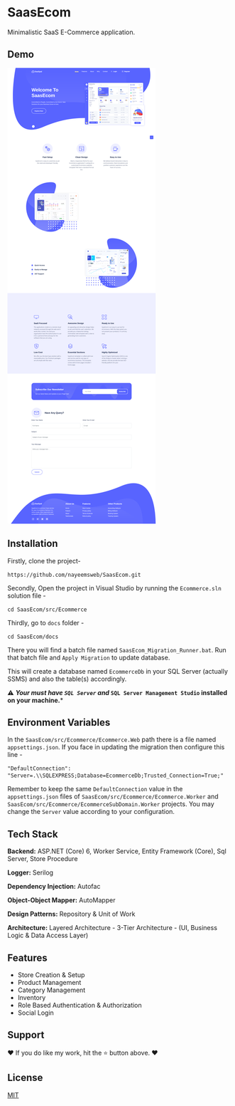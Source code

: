 
# SaasEcom

Minimalistic SaaS E-Commerce application.

## Demo

![TicketPurchaseSystem](./src/Ecommerce/Ecommerce.Web/wwwroot/LandingSite/images/SaasEcom-2.png?raw=true)

## Installation

Firstly, clone the project-
```
https://github.com/nayeemsweb/SaasEcom.git
```
Secondly, Open the project in Visual Studio by running the `Ecommerce.sln` solution file - 
```
cd SaasEcom/src/Ecommerce
```
Thirdly, go to `docs` folder - 
```
cd SaasEcom/docs
```
There you will find a batch file named `SaasEcom_Migration_Runner.bat`. Run that batch file
and `Apply Migration` to update database.

This will create a database named `EcommerceDb` in your SQL Server (actually SSMS) and
also the table(s) accordingly.

⚠️ ***Your must have `SQL Server` and* `SQL Server Management Studio` 
installed on your machine.***


    
## Environment Variables

In the `SaasEcom/src/Ecommerce/Ecommerce.Web` path 
there is a file named `appsettings.json`. 
If you face in updating the migration then configure this line - 
```
"DefaultConnection": "Server=.\\SQLEXPRESS;Database=EcommerceDb;Trusted_Connection=True;"
```
Remember to keep the same `DefaultConnection` value in the `appsettings.json` files of 
`SaasEcom/src/Ecommerce/Ecommerce.Worker` and 
`SaasEcom/src/Ecommerce/EcommerceSubDomain.Worker` projects. 
You may change the `Server` value according to your configuration.


## Tech Stack

**Backend:** ASP.NET (Core) 6, Worker Service, Entity Framework (Core), Sql Server, 
Store Procedure

**Logger:** Serilog

**Dependency Injection:** Autofac

**Object-Object Mapper:** AutoMapper

**Design Patterns:** Repository & Unit of Work

**Architecture:** Layered Architecture - 3-Tier Architecture -
(UI, Business Logic & Data Access Layer)




## Features

- Store Creation & Setup
- Product Management
- Category Management
- Inventory
- Role Based Authentication & Authorization
- Social Login


## Support

❤️ If you do like my work, hit the ⭐️ button above. ❤️


## License

[MIT](https://choosealicense.com/licenses/mit/)